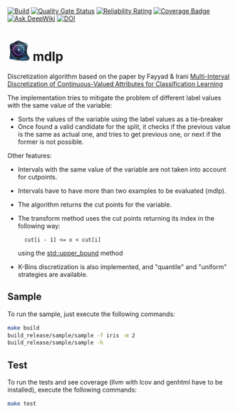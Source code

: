 [![Build](https://github.com/rmontanana/mdlp/actions/workflows/build.yml/badge.svg)](https://github.com/rmontanana/mdlp/actions/workflows/build.yml)
[![Quality Gate Status](https://sonarcloud.io/api/project_badges/measure?project=rmontanana_mdlp&metric=alert_status)](https://sonarcloud.io/summary/new_code?id=rmontanana_mdlp)
[![Reliability Rating](https://sonarcloud.io/api/project_badges/measure?project=rmontanana_mdlp&metric=reliability_rating)](https://sonarcloud.io/summary/new_code?id=rmontanana_mdlp)
[![Coverage Badge](https://img.shields.io/badge/Coverage-96,1%25-green)](html/index.html)
[![Ask DeepWiki](https://deepwiki.com/badge.svg)](https://deepwiki.com/rmontanana/mdlp)
[![DOI](https://zenodo.org/badge/DOI/10.5281/zenodo.14245443.svg)](https://doi.org/10.5281/zenodo.14245443)

# <img src="logo.png" alt="logo" width="50"/> mdlp

Discretization algorithm based on the paper by Fayyad &amp; Irani [Multi-Interval Discretization of Continuous-Valued Attributes for Classification Learning](https://www.ijcai.org/Proceedings/93-2/Papers/022.pdf)

The implementation tries to mitigate the problem of different label values with the same value of the variable:

- Sorts the values of the variable using the label values as a tie-breaker
- Once found a valid candidate for the split, it checks if the previous value is the same as actual one, and tries to get previous one, or next if the former is not possible.

Other features:

- Intervals with the same value of the variable are not taken into account for cutpoints.
- Intervals have to have more than two examples to be evaluated (mdlp).

- The algorithm returns the cut points for the variable.

- The transform method uses the cut points returning its index in the following way:

        cut[i - 1] <= x < cut[i]

    using the [std::upper_bound](https://en.cppreference.com/w/cpp/algorithm/upper_bound) method

- K-Bins discretization is also implemented, and "quantile" and "uniform" strategies are available.

## Sample

To run the sample, just execute the following commands:

```bash
make build
build_release/sample/sample -f iris -m 2
build_release/sample/sample -h
```

## Test

To run the tests and see coverage (llvm with lcov and genhtml have to be installed), execute the following commands:

```bash
make test
```
